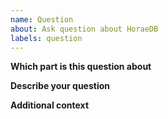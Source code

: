 ```yaml
---
name: Question
about: Ask question about HoraeDB
labels: question
---
```


**Which part is this question about**

<!---
Is it code base, usage, deployment, documentation or some other part?
-->

**Describe your question**

<!---
A clear and concise description of what the question is.
-->

**Additional context**

<!---
Add any other context about the problem here.
-->

